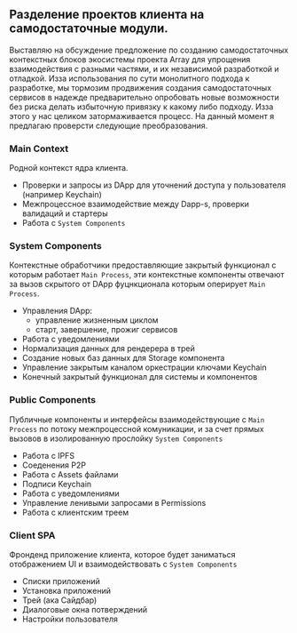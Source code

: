 ## Разделение проектов клиента на самодостаточные модули.
Выставляю на обсуждение предложение по созданию самодостаточных контекстных блоков экосистемы проекта Array для упрощения взаимодействия с разными частями, и их независимой разработкой и отладкой. Изза использования по сути монолитного подхода к разработке, мы тормозим продвижения создания самодостаточных сервисов в надежде предварительно опробовать новые возможности без риска делать избыточную привязку к какому либо подходу. Изза этого у нас целиком затормаживается процесс. На данный момент я предлагаю проверсти следующие преобразования.

### Main Context
Родной контекст ядра клиента.
- Проверки и запросы из DApp для уточнений доступа у пользователя (например Keychain)
- Межпроцессное взаимодействие между Dapp-s, проверки валидаций и стартеры
- Работа с `System Components`

### System Components
Контекстные обработчики предоставляющие закрытый функционал с которым работает `Main Process`, эти контекстные компоненты отвечают за вызов скрытого от DApp фуцнкционала которым оперирует `Main Process`.

- Управления DApp:
  - управление жизненным циклом
  - старт, завершение, прожиг сервисов
- Работа с уведомлениями
- Нормализация данных для рендерера в трей
- Создание новых баз данных для Storage компонента
- Управление закрытым каналом оркестрации ключами Keychain
- Конечный закрытый функционал для системы и компонентов

### Public Components
Публичные компоненты и интерфейсы взаимодействующие с `Main Process` по потоку межпроцессной комуникации, и за счет прямых вызовов в изолированную прослойку `System Components` 

- Работа с IPFS
- Соеденения P2P
- Работа с Assets файлами
- Подписи Keychain
- Работа с уведомлениями
- Управление ленивыми запросами в Permissions
- Работа с клиентским треем

### Client SPA
Фронденд приложение клиента, которое будет заниматься отображением UI и взаимодействовать с `System Components`

- Списки приложений
- Установка приложений
- Трей (ака Сайдбар)
- Диалоговые окна потверждений
- Настройки пользователя